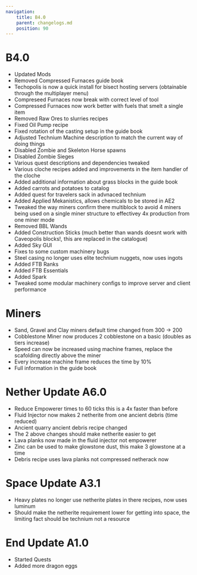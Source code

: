 ```yaml
---
navigation:
    title: B4.0
    parent: changelogs.md
    position: 90
---
```


# B4.0
- Updated Mods
- Removed Compressed Furnaces guide book
- Techopolis is now a quick install for bisect hosting servers (obtainable through the multiplayer menu)
- Compreseed Furnaces now break with correct level of tool
- Compressed Furnaces now work better with fuels that smelt a single item
- Removed Raw Ores to slurries recipes
- Fixed Oil Pump recipe
- Fixed rotation of the casting setup in the guide book
- Adjusted Technium Machine description to match the current way of doing things
- Disabled Zombie and Skeleton Horse spawns 
- Disabled Zombie Sieges
- Various quest descriptions and dependencies tweaked
- Various cloche recipes added and improvements in the item handler of the cloche 
- Added additional information about grass blocks in the guide book
- Added carrots and potatoes to catalog 
- Added quest for travelers sack in advnaced technium
- Added Applied Mekanistics, allows chemicals to be stored in AE2
- Tweaked the way miners confirm there multiblock to avoid 4 miners being used on a single miner structure to effectivey 4x production from one miner mode
- Removed BBL Wands
- Added Construction Sticks (much better than wands doesnt work with Caveopolis blocks!, this are replaced in the catalogue)
- Added Sky GUI
- Fixes to some custom machinery bugs
- Steel casing no longer uses elite technium nuggets, now uses   ingots
- Added FTB Ranks
- Added FTB Essentials
- Added Spark
- Tweaked some modular machinery configs to improve server and client performance 

# Miners
- Sand, Gravel and Clay miners default time changed from 300 -> 200
- Cobblestone Miner now produces 2 cobblestone on a basic (doubles as tiers increase)
- Speed can now be increased using machine frames, replace the scafolding directly above the miner 
- Every increase machine frame reduces the time by 10%
- Full information in the guide book

# Nether Update A6.0
- Reduce Empowerer times to 60 ticks this is a 4x faster than before
- Fluid Injector now makes 2 netherite from one ancient debris (time reduced)
- Ancient quarry ancient debris recipe changed 
- The 2 above changes should make netherite easier to get 
- Lava planks now made in the fluid injector not empowerer
- Zinc can be used to make glowstone dust, this make 3 glowstone at a time
- Debris recipe uses lava planks not compressed netherack now

# Space Update A3.1
- Heavy plates no longer use netherite plates in there recipes, now uses luminum
- Should make the netherite requirement lower for getting into space, the limiting fact should be technium not a resource 

# End Update A1.0
- Started Quests
- Added more dragon eggs